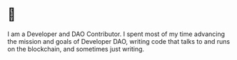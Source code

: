 # 👋

I am a Developer and DAO Contributor. I spent most of my time advancing the mission and goals of Developer DAO, writing code that talks to and runs on the blockchain, and sometimes just writing.
